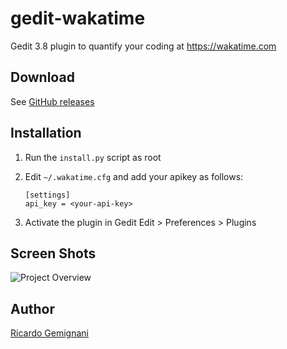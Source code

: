 gedit-wakatime
============

Gedit 3.8 plugin to quantify your coding at https://wakatime.com


Download
--------

See [GitHub releases](https://github.com/wakatime/gedit-wakatime/releases)


Installation
------------

1. Run the `install.py` script as root
1. Edit `~/.wakatime.cfg` and add your apikey as follows:

    ```
    [settings]
    api_key = <your-api-key>
    ```
1. Activate the plugin in Gedit Edit > Preferences > Plugins


Screen Shots
------------

![Project Overview](https://wakatime.com/static/img/ScreenShots/ScreenShot-2014-10-29.png)


Author
------

[Ricardo Gemignani](https://github.com/rsgemignani)
